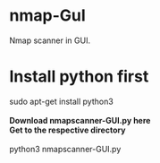 # nmap-GuI
Nmap scanner in GUI.
# Install python first
sudo apt-get install python3<br />
<br />
<b>Download nmapscanner-GUI.py here</b><br />
<b>Get to the respective directory</b><br />
<br />
python3 nmapscanner-GUI.py<br />

